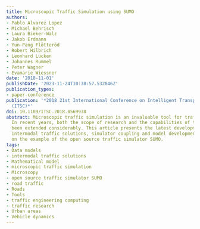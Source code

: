 ```yaml
---
title: Microscopic Traffic Simulation using SUMO
authors:
- Pablo Alvarez Lopez
- Michael Behrisch
- Laura Bieker-Walz
- Jakob Erdmann
- Yun-Pang Flötteröd
- Robert Hilbrich
- Leonhard Lücken
- Johannes Rummel
- Peter Wagner
- Evamarie Wiessner
date: '2018-11-01'
publishDate: '2023-11-24T10:38:57.532846Z'
publication_types:
- paper-conference
publication: '*2018 21st International Conference on Intelligent Transportation Systems
  (ITSC)*'
doi: 10.1109/ITSC.2018.8569938
abstract: Microscopic traffic simulation is an invaluable tool for traffic research.
  In recent years, both the scope of research and the capabilities of the tools have
  been extended considerably. This article presents the latest developments concerning
  intermodal traffic solutions, simulator coupling and model development and validation
  on the example of the open source traffic simulator SUMO.
tags:
- Data models
- intermodal traffic solutions
- Mathematical model
- microscopic traffic simulation
- Microscopy
- open source traffic simulator SUMO
- road traffic
- Roads
- Tools
- traffic engineering computing
- traffic research
- Urban areas
- Vehicle dynamics
---
```

